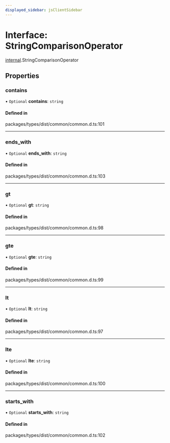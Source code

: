 ```yaml
---
displayed_sidebar: jsClientSidebar
---
```


# Interface: StringComparisonOperator

[internal](../modules/internal-8.md).StringComparisonOperator

## Properties

### contains

• `Optional` **contains**: `string`

#### Defined in

packages/types/dist/common/common.d.ts:101

___

### ends\_with

• `Optional` **ends\_with**: `string`

#### Defined in

packages/types/dist/common/common.d.ts:103

___

### gt

• `Optional` **gt**: `string`

#### Defined in

packages/types/dist/common/common.d.ts:98

___

### gte

• `Optional` **gte**: `string`

#### Defined in

packages/types/dist/common/common.d.ts:99

___

### lt

• `Optional` **lt**: `string`

#### Defined in

packages/types/dist/common/common.d.ts:97

___

### lte

• `Optional` **lte**: `string`

#### Defined in

packages/types/dist/common/common.d.ts:100

___

### starts\_with

• `Optional` **starts\_with**: `string`

#### Defined in

packages/types/dist/common/common.d.ts:102

